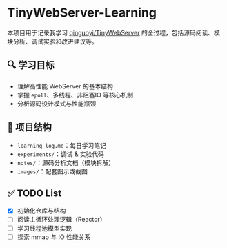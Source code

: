 # TinyWebServer-Learning

本项目用于记录我学习 [qinguoyi/TinyWebServer](https://github.com/qinguoyi/TinyWebServer) 的全过程，包括源码阅读、模块分析、调试实验和改进建议等。

## 🔍 学习目标

- 理解高性能 WebServer 的基本结构
- 掌握 `epoll`、多线程、非阻塞IO 等核心机制
- 分析源码设计模式与性能瓶颈

## 📁 项目结构

- `learning_log.md`：每日学习笔记
- `experiments/`：调试 & 实验代码
- `notes/`：源码分析文档（模块拆解）
- `images/`：配套图示或截图

## ✅ TODO List

- [x] 初始化仓库与结构
- [ ] 阅读主循环处理逻辑（Reactor）
- [ ] 学习线程池模型实现
- [ ] 探索 mmap 与 IO 性能关系
